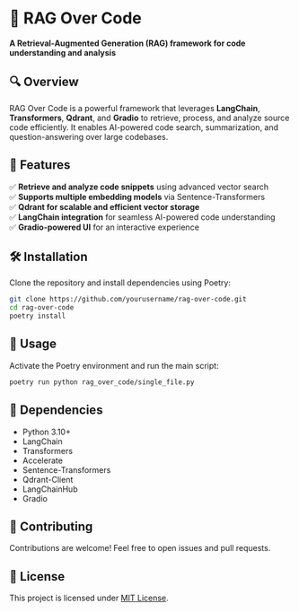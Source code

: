 # 🚀 RAG Over Code  
**A Retrieval-Augmented Generation (RAG) framework for code understanding and analysis**  

## 🔍 Overview  
RAG Over Code is a powerful framework that leverages **LangChain**, **Transformers**, **Qdrant**, and **Gradio** to retrieve, process, and analyze source code efficiently. It enables AI-powered code search, summarization, and question-answering over large codebases.  

## 📌 Features  
✅ **Retrieve and analyze code snippets** using advanced vector search  
✅ **Supports multiple embedding models** via Sentence-Transformers  
✅ **Qdrant for scalable and efficient vector storage**  
✅ **LangChain integration** for seamless AI-powered code understanding  
✅ **Gradio-powered UI** for an interactive experience  

## 🛠️ Installation  
Clone the repository and install dependencies using Poetry:  
```bash
git clone https://github.com/yourusername/rag-over-code.git  
cd rag-over-code  
poetry install
```

## 🚀 Usage  
Activate the Poetry environment and run the main script:  
```bash
poetry run python rag_over_code/single_file.py
```

## 📜 Dependencies  
- Python 3.10+  
- LangChain  
- Transformers  
- Accelerate  
- Sentence-Transformers  
- Qdrant-Client  
- LangChainHub  
- Gradio  

## 🤝 Contributing  
Contributions are welcome! Feel free to open issues and pull requests.  

## 📄 License  
This project is licensed under [MIT License](LICENSE).  

